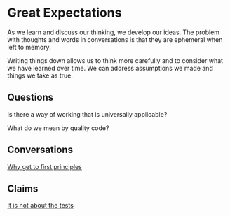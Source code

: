 # Great Expectations

As we learn and discuss our thinking, we develop our ideas. The problem with thoughts and words in conversations is that they are ephemeral when left to memory.

Writing things down allows us to think more carefully and to consider what we have learned over time. We can address assumptions we made and things we take as true.

## Questions

Is there a way of working that is universally applicable?

What do we mean by quality code?

## Conversations

[Why get to first principles](Notes/Why%20get%20to%20first%20principles.md)

## Claims

[It is not about the tests](Notes/It%20is%20not%20about%20the%20tests.md)
